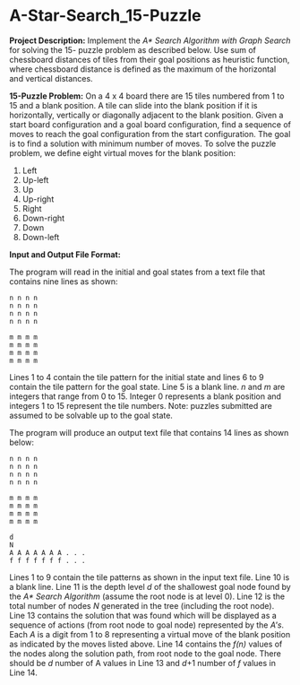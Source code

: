 # A-Star-Search_15-Puzzle

**Project Description:** Implement the _A* Search Algorithm with Graph Search_ for solving the 15-
puzzle problem as described below. Use sum of chessboard distances of tiles from their goal
positions as heuristic function, where chessboard distance is defined as the maximum of the
horizontal and vertical distances. 

**15-Puzzle Problem:** On a 4 x 4 board there are 15 tiles numbered from 1 to 15 and a blank
position. A tile can slide into the blank position if it is horizontally, vertically or diagonally
adjacent to the blank position. Given a start board configuration and a goal board configuration,
find a sequence of moves to reach the goal configuration from the start configuration. The goal is
to find a solution with minimum number of moves. 
To solve the puzzle problem, we define eight virtual moves for the blank position:
1. Left
2. Up-left
3. Up
4. Up-right
5. Right
6. Down-right
7. Down
8. Down-left

**Input and Output File Format:** 

The program will read in the initial and goal states from a text file that contains nine lines as shown:
```
n n n n
n n n n
n n n n 
n n n n

m m m m
m m m m
m m m m
m m m m
```

Lines 1 to 4 contain the tile pattern for the initial state and lines 6 to 9 contain the tile pattern for the goal state. Line 5 is a blank line. _n_ and _m_ are integers that range from 0 to 15. Integer 0 represents a blank position and integers 1 to 15 represent the tile numbers. Note: puzzles submitted are assumed to be solvable up to the goal state.

The program will produce an output text file that contains 14 lines as shown below:
```
n n n n
n n n n
n n n n 
n n n n

m m m m
m m m m
m m m m
m m m m

d
N
A A A A A A A . . .
f f f f f f f . . .
```
Lines 1 to 9 contain the tile patterns as shown in the input text file. Line 10 is a blank line. Line 11 is the depth level _d_ of the shallowest goal node found by the _A* Search Algorithm_ (assume the root node is at level 0). Line 12 is the total number of nodes _N_ generated in the tree (including the root node). Line 13 contains the solution that was found which will be displayed as a sequence of actions (from root node to goal node) represented by the _A's_. Each _A_ is a digit from 1 to 8 representing a virtual move of the blank position as indicated by the moves listed above. Line 14 contains the _f(n)_ values of the nodes along the solution path, from root node to the goal node. There should be _d_ number of A values in Line 13 and _d_+1 number of _f_ values in Line 14.
